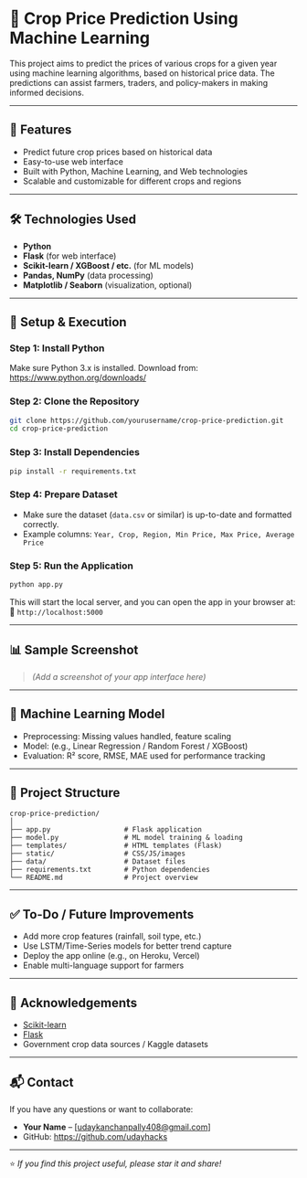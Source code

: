 
# 🌾 Crop Price Prediction Using Machine Learning

This project aims to predict the prices of various crops for a given year using machine learning algorithms, based on historical price data. The predictions can assist farmers, traders, and policy-makers in making informed decisions.

---

## 📌 Features

- Predict future crop prices based on historical data
- Easy-to-use web interface
- Built with Python, Machine Learning, and Web technologies
- Scalable and customizable for different crops and regions

---

## 🛠 Technologies Used

- **Python**
- **Flask** (for web interface)
- **Scikit-learn / XGBoost / etc.** (for ML models)
- **Pandas, NumPy** (data processing)
- **Matplotlib / Seaborn** (visualization, optional)

---

## 🚀 Setup & Execution

### Step 1: Install Python
Make sure Python 3.x is installed. Download from: https://www.python.org/downloads/

### Step 2: Clone the Repository
```bash
git clone https://github.com/yourusername/crop-price-prediction.git
cd crop-price-prediction
```

### Step 3: Install Dependencies
```bash
pip install -r requirements.txt
```

### Step 4: Prepare Dataset
- Make sure the dataset (`data.csv` or similar) is up-to-date and formatted correctly.
- Example columns: `Year, Crop, Region, Min Price, Max Price, Average Price`

### Step 5: Run the Application
```bash
python app.py
```

This will start the local server, and you can open the app in your browser at:  
📍 `http://localhost:5000`

---

## 📊 Sample Screenshot

> *(Add a screenshot of your app interface here)*

---

## 🧠 Machine Learning Model

- Preprocessing: Missing values handled, feature scaling
- Model: (e.g., Linear Regression / Random Forest / XGBoost)
- Evaluation: R² score, RMSE, MAE used for performance tracking

---

## 📂 Project Structure

```
crop-price-prediction/
│
├── app.py                  # Flask application
├── model.py                # ML model training & loading
├── templates/              # HTML templates (Flask)
├── static/                 # CSS/JS/images
├── data/                   # Dataset files
├── requirements.txt        # Python dependencies
└── README.md               # Project overview
```

---

## ✅ To-Do / Future Improvements

- Add more crop features (rainfall, soil type, etc.)
- Use LSTM/Time-Series models for better trend capture
- Deploy the app online (e.g., on Heroku, Vercel)
- Enable multi-language support for farmers

---

## 🙌 Acknowledgements

- [Scikit-learn](https://scikit-learn.org/)
- [Flask](https://flask.palletsprojects.com/)
- Government crop data sources / Kaggle datasets

---

## 📬 Contact

If you have any questions or want to collaborate:
- **Your Name** – [udaykanchanpally408@gmail.com]
- GitHub: https://github.com/udayhacks

---

⭐️ *If you find this project useful, please star it and share!*
